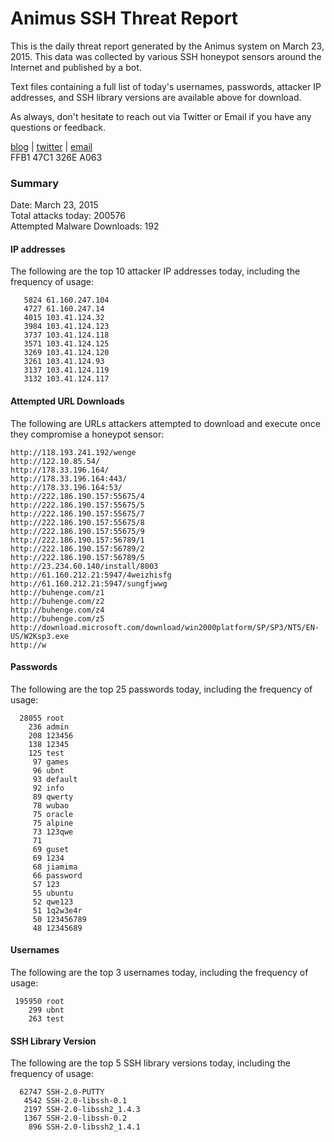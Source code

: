 # Animus SSH Threat Report

This is the daily threat report generated by the Animus system on March 23, 2015. This data was collected by various SSH honeypot sensors around the Internet and published by a bot.  

Text files containing a full list of today's usernames, passwords, attacker IP addresses, and SSH library versions are available above for download.  

As always, don't hesitate to reach out via Twitter or Email if you have any questions or feedback.  

[blog](http://morris.guru) | [twitter](https://twitter.com/andrew___morris) | [email](mailto:andrew@morris.guru)  
FFB1 47C1 326E A063  

### Summary

Date: March 23, 2015  
Total attacks today: 200576  
Attempted Malware Downloads: 192 

#### IP addresses
The following are the top 10 attacker IP addresses today, including the frequency of usage:
```
   5824 61.160.247.104
   4727 61.160.247.14
   4015 103.41.124.32
   3984 103.41.124.123
   3737 103.41.124.118
   3571 103.41.124.125
   3269 103.41.124.120
   3261 103.41.124.93
   3137 103.41.124.119
   3132 103.41.124.117
```

#### Attempted URL Downloads
The following are URLs attackers attempted to download and execute once they compromise a honeypot sensor:
```
http://118.193.241.192/wenge
http://122.10.85.54/
http://178.33.196.164/
http://178.33.196.164:443/
http://178.33.196.164:53/
http://222.186.190.157:55675/4
http://222.186.190.157:55675/5
http://222.186.190.157:55675/7
http://222.186.190.157:55675/8
http://222.186.190.157:55675/9
http://222.186.190.157:56789/1
http://222.186.190.157:56789/2
http://222.186.190.157:56789/5
http://23.234.60.140/install/8003
http://61.160.212.21:5947/4weizhisfg
http://61.160.212.21:5947/sungfjwwg
http://buhenge.com/z1
http://buhenge.com/z2
http://buhenge.com/z4
http://buhenge.com/z5
http://download.microsoft.com/download/win2000platform/SP/SP3/NT5/EN-US/W2Ksp3.exe
http://w
```

#### Passwords
The following are the top 25 passwords today, including the frequency of usage:
```
  28055 root
    236 admin
    208 123456
    138 12345
    125 test
     97 games
     96 ubnt
     93 default
     92 info
     89 qwerty
     78 wubao
     75 oracle
     75 alpine
     73 123qwe
     71 
     69 guset
     69 1234
     68 jiamima
     66 password
     57 123
     55 ubuntu
     52 qwe123
     51 1q2w3e4r
     50 123456789
     48 12345689
```

#### Usernames
The following are the top 3 usernames today, including the frequency of usage:
```
 195950 root
    299 ubnt
    263 test
```

#### SSH Library Version
The following are the top 5 SSH library versions today, including the frequency of usage:
```
  62747 SSH-2.0-PUTTY
   4542 SSH-2.0-libssh-0.1
   2197 SSH-2.0-libssh2_1.4.3
   1367 SSH-2.0-libssh-0.2
    896 SSH-2.0-libssh2_1.4.1
```
